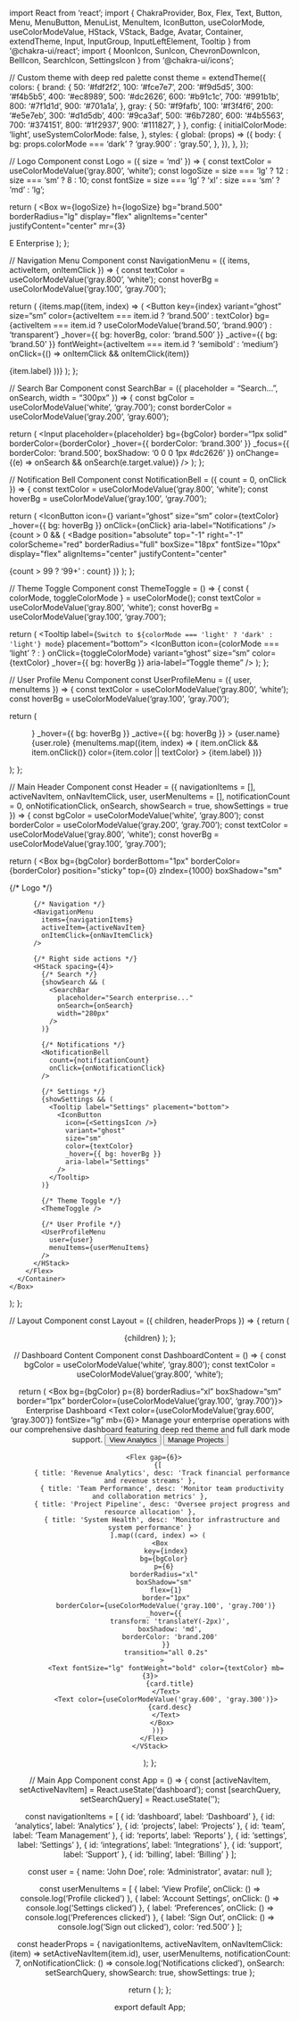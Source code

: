 import React from ‘react’;
import {
ChakraProvider,
Box,
Flex,
Text,
Button,
Menu,
MenuButton,
MenuList,
MenuItem,
IconButton,
useColorMode,
useColorModeValue,
HStack,
VStack,
Badge,
Avatar,
Container,
extendTheme,
Input,
InputGroup,
InputLeftElement,
Tooltip
} from ‘@chakra-ui/react’;
import {
MoonIcon,
SunIcon,
ChevronDownIcon,
BellIcon,
SearchIcon,
SettingsIcon
} from ‘@chakra-ui/icons’;

// Custom theme with deep red palette
const theme = extendTheme({
colors: {
brand: {
50: ‘#fdf2f2’,
100: ‘#fce7e7’,
200: ‘#f9d5d5’,
300: ‘#f4b5b5’,
400: ‘#ec8989’,
500: ‘#dc2626’,
600: ‘#b91c1c’,
700: ‘#991b1b’,
800: ‘#7f1d1d’,
900: ‘#701a1a’,
},
gray: {
50: ‘#f9fafb’,
100: ‘#f3f4f6’,
200: ‘#e5e7eb’,
300: ‘#d1d5db’,
400: ‘#9ca3af’,
500: ‘#6b7280’,
600: ‘#4b5563’,
700: ‘#374151’,
800: ‘#1f2937’,
900: ‘#111827’,
}
},
config: {
initialColorMode: ‘light’,
useSystemColorMode: false,
},
styles: {
global: (props) => ({
body: {
bg: props.colorMode === ‘dark’ ? ‘gray.900’ : ‘gray.50’,
},
}),
},
});

// Logo Component
const Logo = ({ size = ‘md’ }) => {
const textColor = useColorModeValue(‘gray.800’, ‘white’);
const logoSize = size === ‘lg’ ? 12 : size === ‘sm’ ? 8 : 10;
const fontSize = size === ‘lg’ ? ‘xl’ : size === ‘sm’ ? ‘md’ : ‘lg’;

return (
<Flex alignItems="center">
<Box
w={logoSize}
h={logoSize}
bg="brand.500"
borderRadius="lg"
display="flex"
alignItems="center"
justifyContent="center"
mr={3}
>
<Text color="white" fontWeight="bold" fontSize={fontSize}>
E
</Text>
</Box>
<Text fontSize="xl" fontWeight="bold" color={textColor}>
Enterprise
</Text>
</Flex>
);
};

// Navigation Menu Component
const NavigationMenu = ({ items, activeItem, onItemClick }) => {
const textColor = useColorModeValue(‘gray.800’, ‘white’);
const hoverBg = useColorModeValue(‘gray.100’, ‘gray.700’);

return (
<HStack spacing={1}>
{items.map((item, index) => (
<Button
key={index}
variant=“ghost”
size=“sm”
color={activeItem === item.id ? ‘brand.500’ : textColor}
bg={activeItem === item.id ? useColorModeValue(‘brand.50’, ‘brand.900’) : ‘transparent’}
_hover={{ bg: hoverBg, color: ‘brand.500’ }}
_active={{ bg: ‘brand.50’ }}
fontWeight={activeItem === item.id ? ‘semibold’ : ‘medium’}
onClick={() => onItemClick && onItemClick(item)}
>
{item.label}
</Button>
))}
</HStack>
);
};

// Search Bar Component
const SearchBar = ({ placeholder = “Search…”, onSearch, width = “300px” }) => {
const bgColor = useColorModeValue(‘white’, ‘gray.700’);
const borderColor = useColorModeValue(‘gray.200’, ‘gray.600’);

return (
<InputGroup size="sm" width={width}>
<InputLeftElement pointerEvents="none">
<SearchIcon color="gray.400" />
</InputLeftElement>
<Input
placeholder={placeholder}
bg={bgColor}
border=“1px solid”
borderColor={borderColor}
_hover={{ borderColor: ‘brand.300’ }}
_focus={{ borderColor: ‘brand.500’, boxShadow: ‘0 0 0 1px #dc2626’ }}
onChange={(e) => onSearch && onSearch(e.target.value)}
/>
</InputGroup>
);
};

// Notification Bell Component
const NotificationBell = ({ count = 0, onClick }) => {
const textColor = useColorModeValue(‘gray.800’, ‘white’);
const hoverBg = useColorModeValue(‘gray.100’, ‘gray.700’);

return (
<Box position="relative">
<Tooltip label="Notifications" placement="bottom">
<IconButton
icon={<BellIcon />}
variant=“ghost”
size=“sm”
color={textColor}
_hover={{ bg: hoverBg }}
onClick={onClick}
aria-label=“Notifications”
/>
</Tooltip>
{count > 0 && (
<Badge
position="absolute"
top="-1"
right="-1"
colorScheme="red"
borderRadius="full"
boxSize="18px"
fontSize="10px"
display="flex"
alignItems="center"
justifyContent="center"
>
{count > 99 ? ‘99+’ : count}
</Badge>
)}
</Box>
);
};

// Theme Toggle Component
const ThemeToggle = () => {
const { colorMode, toggleColorMode } = useColorMode();
const textColor = useColorModeValue(‘gray.800’, ‘white’);
const hoverBg = useColorModeValue(‘gray.100’, ‘gray.700’);

return (
<Tooltip label={`Switch to ${colorMode === 'light' ? 'dark' : 'light'} mode`} placement=“bottom”>
<IconButton
icon={colorMode === ‘light’ ? <MoonIcon /> : <SunIcon />}
onClick={toggleColorMode}
variant=“ghost”
size=“sm”
color={textColor}
_hover={{ bg: hoverBg }}
aria-label=“Toggle theme”
/>
</Tooltip>
);
};

// User Profile Menu Component
const UserProfileMenu = ({ user, menuItems }) => {
const textColor = useColorModeValue(‘gray.800’, ‘white’);
const hoverBg = useColorModeValue(‘gray.100’, ‘gray.700’);

return (
<Menu>
<MenuButton
as={Button}
variant=“ghost”
size=“sm”
rightIcon={<ChevronDownIcon />}
_hover={{ bg: hoverBg }}
_active={{ bg: hoverBg }}
>
<HStack spacing={2}>
<Avatar size="sm" name={user.name} src={user.avatar} bg="brand.500" />
<VStack spacing={0} alignItems="flex-start">
<Text fontSize="sm" fontWeight="medium" color={textColor}>
{user.name}
</Text>
<Text fontSize="xs" color="gray.500">
{user.role}
</Text>
</VStack>
</HStack>
</MenuButton>
<MenuList>
{menuItems.map((item, index) => (
<MenuItem
key={index}
onClick={() => item.onClick && item.onClick()}
color={item.color || textColor}
>
{item.label}
</MenuItem>
))}
</MenuList>
</Menu>
);
};

// Main Header Component
const Header = ({
navigationItems = [],
activeNavItem,
onNavItemClick,
user,
userMenuItems = [],
notificationCount = 0,
onNotificationClick,
onSearch,
showSearch = true,
showSettings = true
}) => {
const bgColor = useColorModeValue(‘white’, ‘gray.800’);
const borderColor = useColorModeValue(‘gray.200’, ‘gray.700’);
const textColor = useColorModeValue(‘gray.800’, ‘white’);
const hoverBg = useColorModeValue(‘gray.100’, ‘gray.700’);

return (
<Box
bg={bgColor}
borderBottom="1px"
borderColor={borderColor}
position="sticky"
top={0}
zIndex={1000}
boxShadow="sm"
>
<Container maxW="8xl" px={6}>
<Flex h={16} alignItems="center" justifyContent="space-between">
{/* Logo */}
<Logo />

```
      {/* Navigation */}
      <NavigationMenu 
        items={navigationItems}
        activeItem={activeNavItem}
        onItemClick={onNavItemClick}
      />

      {/* Right side actions */}
      <HStack spacing={4}>
        {/* Search */}
        {showSearch && (
          <SearchBar 
            placeholder="Search enterprise..."
            onSearch={onSearch}
            width="280px"
          />
        )}

        {/* Notifications */}
        <NotificationBell 
          count={notificationCount}
          onClick={onNotificationClick}
        />

        {/* Settings */}
        {showSettings && (
          <Tooltip label="Settings" placement="bottom">
            <IconButton
              icon={<SettingsIcon />}
              variant="ghost"
              size="sm"
              color={textColor}
              _hover={{ bg: hoverBg }}
              aria-label="Settings"
            />
          </Tooltip>
        )}

        {/* Theme Toggle */}
        <ThemeToggle />

        {/* User Profile */}
        <UserProfileMenu 
          user={user}
          menuItems={userMenuItems}
        />
      </HStack>
    </Flex>
  </Container>
</Box>
```

);
};

// Layout Component
const Layout = ({ children, headerProps }) => {
return (
<Box minH="100vh">
<Header {…headerProps} />
<Container maxW="8xl" px={6}>
{children}
</Container>
</Box>
);
};

// Dashboard Content Component
const DashboardContent = () => {
const bgColor = useColorModeValue(‘white’, ‘gray.800’);
const textColor = useColorModeValue(‘gray.800’, ‘white’);

return (
<VStack spacing={8} align="stretch" py={8}>
<Box bg={bgColor} p={8} borderRadius=“xl” boxShadow=“sm” border=“1px” borderColor={useColorModeValue(‘gray.100’, ‘gray.700’)}>
<Text fontSize="3xl" fontWeight="bold" color={textColor} mb={4}>
Enterprise Dashboard
</Text>
<Text color={useColorModeValue(‘gray.600’, ‘gray.300’)} fontSize=“lg” mb={6}>
Manage your enterprise operations with our comprehensive dashboard featuring deep red theme and full dark mode support.
</Text>
<HStack spacing={4}>
<Button colorScheme="brand" size="lg">
View Analytics
</Button>
<Button variant="outline" colorScheme="brand" size="lg">
Manage Projects
</Button>
</HStack>
</Box>

```
  <Flex gap={6}>
    {[
      { title: 'Revenue Analytics', desc: 'Track financial performance and revenue streams' },
      { title: 'Team Performance', desc: 'Monitor team productivity and collaboration metrics' },
      { title: 'Project Pipeline', desc: 'Oversee project progress and resource allocation' },
      { title: 'System Health', desc: 'Monitor infrastructure and system performance' }
    ].map((card, index) => (
      <Box 
        key={index}
        bg={bgColor} 
        p={6} 
        borderRadius="xl" 
        boxShadow="sm" 
        flex={1}
        border="1px"
        borderColor={useColorModeValue('gray.100', 'gray.700')}
        _hover={{ 
          transform: 'translateY(-2px)',
          boxShadow: 'md',
          borderColor: 'brand.200'
        }}
        transition="all 0.2s"
      >
        <Text fontSize="lg" fontWeight="bold" color={textColor} mb={3}>
          {card.title}
        </Text>
        <Text color={useColorModeValue('gray.600', 'gray.300')}>
          {card.desc}
        </Text>
      </Box>
    ))}
  </Flex>
</VStack>
```

);
};

// Main App Component
const App = () => {
const [activeNavItem, setActiveNavItem] = React.useState(‘dashboard’);
const [searchQuery, setSearchQuery] = React.useState(’’);

const navigationItems = [
{ id: ‘dashboard’, label: ‘Dashboard’ },
{ id: ‘analytics’, label: ‘Analytics’ },
{ id: ‘projects’, label: ‘Projects’ },
{ id: ‘team’, label: ‘Team Management’ },
{ id: ‘reports’, label: ‘Reports’ },
{ id: ‘settings’, label: ‘Settings’ },
{ id: ‘integrations’, label: ‘Integrations’ },
{ id: ‘support’, label: ‘Support’ },
{ id: ‘billing’, label: ‘Billing’ }
];

const user = {
name: ‘John Doe’,
role: ‘Administrator’,
avatar: null
};

const userMenuItems = [
{ label: ‘View Profile’, onClick: () => console.log(‘Profile clicked’) },
{ label: ‘Account Settings’, onClick: () => console.log(‘Settings clicked’) },
{ label: ‘Preferences’, onClick: () => console.log(‘Preferences clicked’) },
{ label: ‘Sign Out’, onClick: () => console.log(‘Sign out clicked’), color: ‘red.500’ }
];

const headerProps = {
navigationItems,
activeNavItem,
onNavItemClick: (item) => setActiveNavItem(item.id),
user,
userMenuItems,
notificationCount: 7,
onNotificationClick: () => console.log(‘Notifications clicked’),
onSearch: setSearchQuery,
showSearch: true,
showSettings: true
};

return (
<ChakraProvider theme={theme}>
<Layout headerProps={headerProps}>
<DashboardContent />
</Layout>
</ChakraProvider>
);
};

export default App;